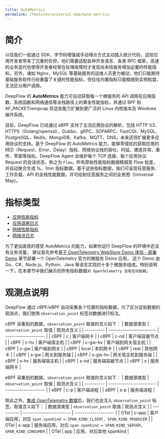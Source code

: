```yaml
---
title: AutoMetrics
permalink: /features/universal-map/auto-metrics
---
```


# 简介

以往我们一般通过 SDK、字节码增强或手动埋点方式主动插入统计代码，这给应用开发者带来了沉重的负担，他们需要适配各种开发语言、各类 RPC 框架，高速的业务迭代也使得开发者经常在处理故障时才发现尚未给服务增加必要的性能指标。另外，诸如 Nginx、MySQL 等基础服务的运维人员更为被动，他们只能期待基础服务软件已经暴露了关键的性能指标，但往往内置指标只能精细到实例粒度，无法区分用户调用。

DeepFlow 的 **AutoMetrics** 能力可自动获取每一个微服务的 API 调用在应用函数、系统函数和网络通信等全栈路径上的黄金性能指标，并通过 BPF 和 AF_PACKET/winpcap 将这些能力扩展到更广泛的 Linux 内核版本及 Windows 操作系统。

目前，DeepFlow 已经通过 eBPF 支持了主流应用协议的解析，包括 HTTP 1/2、HTTPS（Golang/openssl）、Dubbo、gRPC、SOFARPC、FastCGI、MySQL、PostgreSQL、Redis、MongoDB、Kafka、MQTT、DNS，未来还将扩展更多应用协议的支持。基于 DeepFlow 的 AutoMetrics 能力，能够零侵扰的获取应用的 RED（Request、Error、Delay）指标、网络协议栈的吞吐、时延、建连异常、重传、零窗等指标。DeepFlow Agent 会维护每个 TCP 连接、每个应用协议 Request 的会话状态，称之为 `Flow`。所有原始性能指标数据精细至 Flow 粒度，并自动聚合生成 1s、1min 指标数据。基于这些指标数据，我们可呈现任意服务、工作负载、API 的全栈性能数据，并可绘制任意服务之间的全景图（Universal Map）。

# 指标类型

- [应用性能指标](./application-metrics/)
- [应用调用日志](./request-log/)
- [网络性能指标](./network-metrics/)
- [网络流日志](./flow-log/)

为了更加直观的感受 AutoMetrics 的能力，如果你运行 DeepFlow 的环境中还没有业务流量，
建议首先参考[基于 OpenTelemetry WebStore Demo 体验 - 部署 Demo](../../integration/input/tracing/opentelemetry/#部署-demo-2) 章节部署一个 OpenTelemetry 官方的微服务 Demo 应用，
这个 Demo 由 Go、C#、Node.js、Python、Java 等语言实现的十多个微服务组成。特别说明一下，在本章节中我们展示的所有指标数据`对 OpenTelemetry 没有任何依赖`。

# 观测点说明

DeepFlow 通过 cBPF/eBPF 自动采集各个位置的指标数据，为了区分这些数据的观测点，我们使用 `observation_point` 标签对数据进行标注。

cBPF 采集到的数据，`observation_point` 取值的含义如下：
| 数据源类型 | `observation_point` 取值 | 观测点含义 |
| ---------- | ------------------------ | -------------------- |
| cBPF | c | 客户端网卡 |
| cBPF | c-nd | 客户端容器节点 |
| cBPF | c-hv | 客户端宿主机 |
| cBPF | c-gw-hv | 客户端到网关宿主机 |
| cBPF | c-gw | 客户端到网关 |
| cBPF | local | 本机网卡 |
| cBPF | rest | 其他网卡 |
| cBPF | s-gw | 网关到服务端 |
| cBPF | s-gw-hv | 网关宿主机到服务端 |
| cBPF | s-hv | 服务端宿主机 |
| cBPF | s-nd | 服务端容器节点 |
| cBPF | s | 服务端网卡 |

eBPF 采集到的数据，`observation_point` 取值的含义如下：
| 数据源类型 | `observation_point` 取值 | 观测点含义 |
| ---------- | ------------------------ | -------------------- |
| eBPF | c-p | 客户端进程 |
| eBPF | s-p | 服务端进程 |

除此之外，[集成 OpenTelemetry 数据](../../integration/input/tracing/opentelemetry/)后，我们也会注入 `observation_point` 标签，取值含义如下：
| 数据源类型 | `observation_point` 取值 | 观测点含义 |
| ---------- | ------------------------ | -------------------- |
| OTel | c-app | 客户端应用，对应 `span.spankind = SPAN_KIND_CLIENT, SPAN_KIND_PRODUCER` |
| OTel | s-app | 服务端应用，对应 `span.spankind = SPAN_KIND_SERVER, SPAN_KIND_CONSUMER` |
| OTel | app | 应用，对应其他 spankind |
